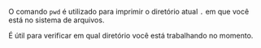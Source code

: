 O comando `pwd` é utilizado para imprimir o diretório atual `.` em que você está no sistema de arquivos.

É útil para verificar em qual diretório você está trabalhando no momento.